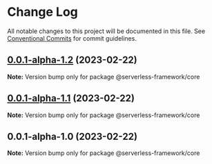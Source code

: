 # Change Log

All notable changes to this project will be documented in this file.
See [Conventional Commits](https://conventionalcommits.org) for commit guidelines.

## [0.0.1-alpha-1.2](https://github.com/Edwin-Luijten/serverless-framework/compare/@serverless-framework/core@0.0.1-alpha-1.1...@serverless-framework/core@0.0.1-alpha-1.2) (2023-02-22)

**Note:** Version bump only for package @serverless-framework/core





## [0.0.1-alpha-1.1](https://github.com/Edwin-Luijten/serverless-framework/compare/@serverless-framework/core@0.0.1-alpha-1.0...@serverless-framework/core@0.0.1-alpha-1.1) (2023-02-22)

**Note:** Version bump only for package @serverless-framework/core





## 0.0.1-alpha-1.0 (2023-02-22)

**Note:** Version bump only for package @serverless-framework/core
